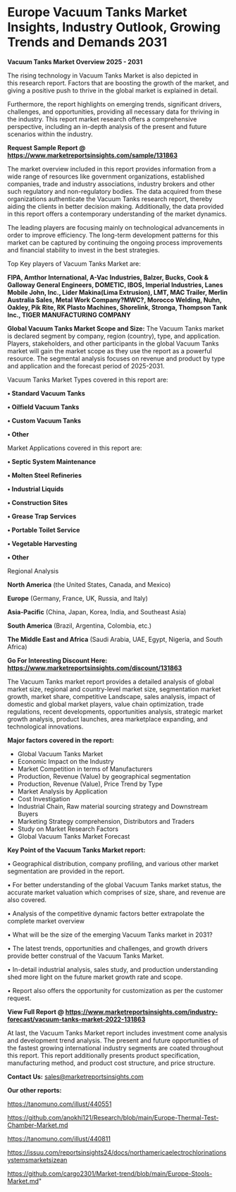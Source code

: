 # Europe Vacuum Tanks Market Insights, Industry Outlook, Growing Trends and Demands 2031

<Strong> Vacuum Tanks Market Overview 2025 - 2031</strong>

The rising technology in Vacuum Tanks Market is also depicted in this research report. Factors that are boosting the growth of the market, and giving a positive push to thrive in the global market is explained in detail.

Furthermore, the report highlights on emerging trends, significant drivers, challenges, and opportunities, providing all necessary data for thriving in the industry. This report market research offers a comprehensive perspective, including an in-depth analysis of the present and future scenarios within the industry.

<strong>Request Sample Report @ <a href=https://www.marketreportsinsights.com/sample/131863>https://www.marketreportsinsights.com/sample/131863</a></strong>

The market overview included in this report provides information from a wide range of resources like government organizations, established companies, trade and industry associations, industry brokers and other such regulatory and non-regulatory bodies. The data acquired from these organizations authenticate the Vacuum Tanks research report, thereby aiding the clients in better decision making. Additionally, the data provided in this report offers a contemporary understanding of the market dynamics.

The leading players are focusing mainly on technological advancements in order to improve efficiency. The long-term development patterns for this market can be captured by continuing the ongoing process improvements and financial stability to invest in the best strategies.

Top Key players of Vacuum Tanks Market are:

<strong>FIPA, Amthor International, A-Vac Industries, Balzer, Bucks, Cook & Galloway General Engineers, DOMETIC, IBOS, Imperial Industries, Lanes Mobile John, Inc., Lider Makina(Lima Extrusion), LMT, MAC Trailer, Merlin Australia Sales, Metal Work Company?MWC?, Morocco Welding, Nuhn, Oakley, Pik Rite, RK Plasto Machines, Shorelink, Stronga, Thompson Tank Inc., TIGER MANUFACTURING COMPANY</strong>

<strong><b>Global Vacuum Tanks Market Scope and Size:</b></strong>
The Vacuum Tanks market is declared segment by company, region (country), type, and application. Players, stakeholders, and other participants in the global Vacuum Tanks market will gain the market scope as they use the report as a powerful resource. The segmental analysis focuses on revenue and product by type and application and the forecast period of 2025-2031.

Vacuum Tanks Market Types covered in this report are:

<strong>• Standard Vacuum Tanks

• Oilfield Vacuum Tanks

• Custom Vacuum Tanks

• Other</strong>

Market Applications covered in this report are:

<strong>• Septic System Maintenance

• Molten Steel Refineries

• Industrial Liquids

• Construction Sites

• Grease Trap Services

• Portable Toilet Service

• Vegetable Harvesting

• Other</strong> 

Regional Analysis

<strong>North America</strong> (the United States, Canada, and Mexico)

<strong>Europe</strong> (Germany, France, UK, Russia, and Italy)

<strong>Asia-Pacific</strong> (China, Japan, Korea, India, and Southeast Asia)

<strong>South America</strong> (Brazil, Argentina, Colombia, etc.)

<strong>The Middle East and Africa</strong> (Saudi Arabia, UAE, Egypt, Nigeria, and South Africa)

<strong>Go For Interesting Discount Here: <a href=https://www.marketreportsinsights.com/discount/131863>https://www.marketreportsinsights.com/discount/131863</a></strong>

The Vacuum Tanks market report provides a detailed analysis of global market size, regional and country-level market size, segmentation market growth, market share, competitive Landscape, sales analysis, impact of domestic and global market players, value chain optimization, trade regulations, recent developments, opportunities analysis, strategic market growth analysis, product launches, area marketplace expanding, and technological innovations.

<strong><b>Major factors covered in the report:</b></strong>
<ul>
  <li>Global Vacuum Tanks Market </li>
  <li>Economic Impact on the Industry</li>
  <li>Market Competition in terms of Manufacturers</li>
  <li>Production, Revenue (Value) by geographical segmentation</li>
  <li>Production, Revenue (Value), Price Trend by Type</li>
  <li>Market Analysis by Application</li>
  <li>Cost Investigation</li>
  <li>Industrial Chain, Raw material sourcing strategy and Downstream Buyers</li>
  <li>Marketing Strategy comprehension, Distributors and Traders</li>
  <li>Study on Market Research Factors</li>
  <li>Global Vacuum Tanks Market Forecast</li>
</ul>

<strong><b>Key Point of the Vacuum Tanks Market report:</b></strong>

• Geographical distribution, company profiling, and various other market segmentation are provided in the report.

• For better understanding of the global Vacuum Tanks market status, the accurate market valuation which comprises of size, share, and revenue are also covered.

• Analysis of the competitive dynamic factors better extrapolate the complete market overview

• What will be the size of the emerging Vacuum Tanks market in 2031?

• The latest trends, opportunities and challenges, and growth drivers provide better construal of the Vacuum Tanks Market.

• In-detail industrial analysis, sales study, and production understanding shed more light on the future market growth rate and scope.

• Report also offers the opportunity for customization as per the customer request.

<strong><b>View Full Report @ <a href=https://www.marketreportsinsights.com/industry-forecast/vacuum-tanks-market-2022-131863>https://www.marketreportsinsights.com/industry-forecast/vacuum-tanks-market-2022-131863</a></b></strong>


At last, the Vacuum Tanks Market report includes investment come analysis and development trend analysis. The present and future opportunities of the fastest growing international industry segments are coated throughout this report. This report additionally presents product specification, manufacturing method, and product cost structure, and price structure.

<strong>Contact Us:</strong>
sales@marketreportsinsights.com

<strong>Our other reports:</strong>

<a href=https://tanomuno.com/illust/440551>https://tanomuno.com/illust/440551</a>

<a href=https://github.com/anokhi121/Research/blob/main/Europe-Thermal-Test-Chamber-Market.md>https://github.com/anokhi121/Research/blob/main/Europe-Thermal-Test-Chamber-Market.md</a>

<a href=https://tanomuno.com/illust/440811>https://tanomuno.com/illust/440811</a>

<a href=https://issuu.com/reportsinsights24/docs/northamericaelectrochlorinationsystemsmarketsizean>https://issuu.com/reportsinsights24/docs/northamericaelectrochlorinationsystemsmarketsizean</a>

<a href=https://github.com/cargo2301/Market-trend/blob/main/Europe-Stools-Market.md>https://github.com/cargo2301/Market-trend/blob/main/Europe-Stools-Market.md</a>"
